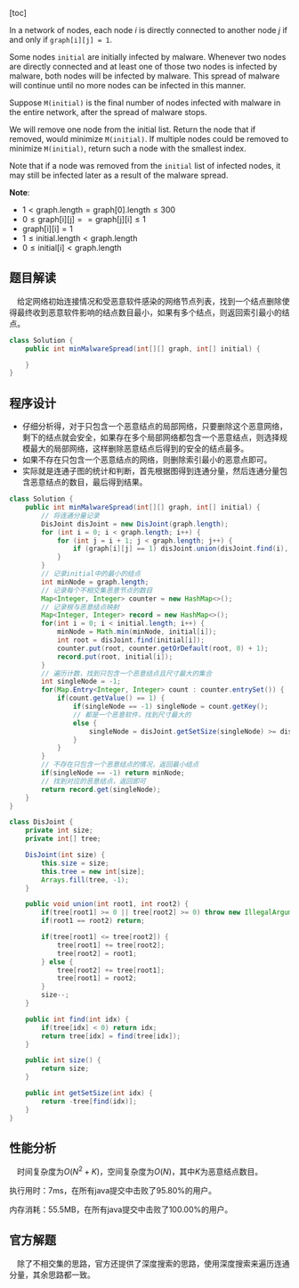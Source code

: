 [toc]

In a network of nodes, each node $i$ is directly connected to another node $j$ if and only if `graph[i][j] = 1`.

Some nodes `initial` are initially infected by malware.  Whenever two nodes are directly connected and at least one of those two nodes is infected by malware, both nodes will be infected by malware.  This spread of malware will continue until no more nodes can be infected in this manner.

Suppose `M(initial)` is the final number of nodes infected with malware in the entire network, after the spread of malware stops.

We will remove one node from the initial list.  Return the node that if removed, would minimize `M(initial)`.  If multiple nodes could be removed to minimize `M(initial)`, return such a node with the smallest index.

Note that if a node was removed from the `initial` list of infected nodes, it may still be infected later as a result of the malware spread.



**Note**:

* $1 < \text{graph.length} = \text{graph[0].length} \le 300$
* $0 \le \text{graph[i][j]} == \text{graph[j][i]} \le 1$
* $\text{graph[i][i]} = 1$
* $1 \le \text{initial.length} < \text{graph.length}$
* $0 \le \text{initial[i]} < \text{graph.length}$



## 题目解读

&emsp;给定网络初始连接情况和受恶意软件感染的网络节点列表，找到一个结点删除使得最终收到恶意软件影响的结点数目最小，如果有多个结点，则返回索引最小的结点。

```java
class Solution {
    public int minMalwareSpread(int[][] graph, int[] initial) {

    }
}
```

## 程序设计

* 仔细分析得，对于只包含一个恶意结点的局部网络，只要删除这个恶意网络，剩下的结点就会安全，如果存在多个局部网络都包含一个恶意结点，则选择规模最大的局部网络，这样删除恶意结点后得到的安全的结点最多。
* 如果不存在只包含一个恶意结点的网络，则删除索引最小的恶意点即可。
* 实际就是连通子图的统计和判断，首先根据图得到连通分量，然后连通分量包含恶意结点的数目，最后得到结果。

```java
class Solution {
    public int minMalwareSpread(int[][] graph, int[] initial) {
        // 将连通分量记录
        DisJoint disJoint = new DisJoint(graph.length);
        for (int i = 0; i < graph.length; i++) {
            for (int j = i + 1; j < graph.length; j++) {
                if (graph[i][j] == 1) disJoint.union(disJoint.find(i), disJoint.find(j));
            }
        }
        // 记录initial中的最小的结点
        int minNode = graph.length;
        // 记录每个不相交集恶意节点的数目
        Map<Integer, Integer> counter = new HashMap<>();
        // 记录根与恶意结点映射
        Map<Integer, Integer> record = new HashMap<>();
        for(int i = 0; i < initial.length; i++) {
            minNode = Math.min(minNode, initial[i]);
            int root = disJoint.find(initial[i]);
            counter.put(root, counter.getOrDefault(root, 0) + 1);
            record.put(root, initial[i]);
        }
        // 遍历计数，找到只包含一个恶意结点且尺寸最大的集合
        int singleNode = -1;
        for(Map.Entry<Integer, Integer> count : counter.entrySet()) {
            if(count.getValue() == 1) {
                if(singleNode == -1) singleNode = count.getKey();
                // 都是一个恶意软件，找到尺寸最大的
                else {
                    singleNode = disJoint.getSetSize(singleNode) >= disJoint.getSetSize(count.getKey()) ? singleNode : count.getKey();
                }
            }
        }
        // 不存在只包含一个恶意结点的情况，返回最小结点
        if(singleNode == -1) return minNode;
        // 找到对应的恶意结点，返回即可
        return record.get(singleNode);
    }
}

class DisJoint {
    private int size;
    private int[] tree;

    DisJoint(int size) {
        this.size = size;
        this.tree = new int[size];
        Arrays.fill(tree, -1);
    }

    public void union(int root1, int root2) {
        if(tree[root1] >= 0 || tree[root2] >= 0) throw new IllegalArgumentException("not a root");
        if(root1 == root2) return;

        if(tree[root1] <= tree[root2]) {
            tree[root1] += tree[root2];
            tree[root2] = root1;
        } else {
            tree[root2] += tree[root1];
            tree[root1] = root2;
        }
        size--;
    }

    public int find(int idx) {
        if(tree[idx] < 0) return idx;
        return tree[idx] = find(tree[idx]);
    }

    public int size() {
        return size;
    }

    public int getSetSize(int idx) {
        return -tree[find(idx)];
    }
}
```

## 性能分析

&emsp;时间复杂度为$O(N^2 + K)$，空间复杂度为$O(N)$，其中$K$为恶意结点数目。

执行用时：7ms，在所有java提交中击败了95.80%的用户。

内存消耗：55.5MB，在所有java提交中击败了100.00%的用户。

## 官方解题

&emsp;除了不相交集的思路，官方还提供了深度搜索的思路，使用深度搜索来遍历连通分量，其余思路都一致。